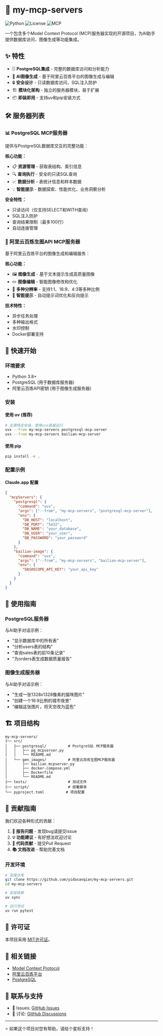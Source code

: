 # 🚀 my-mcp-servers

![Python](https://img.shields.io/badge/python-3.8+-blue.svg)
![License](https://img.shields.io/badge/license-MIT-green.svg)
![MCP](https://img.shields.io/badge/MCP-Model%20Context%20Protocol-orange.svg)

一个包含多个Model Context Protocol (MCP)服务器实现的开源项目，为AI助手提供数据库访问、图像生成等功能集成。

## ✨ 特性

- 🗄️ **PostgreSQL集成** - 完整的数据库访问和分析能力
- 🎨 **AI图像生成** - 基于阿里云百炼平台的图像生成与编辑
- 🔒 **安全设计** - 只读数据库访问，SQL注入防护
- 🏗️ **模块化架构** - 独立的服务器模块，易于扩展
- 📦 **即装即用** - 支持uv和pip安装方式

## 🛠️ 服务器列表

### 📊 PostgreSQL MCP服务器

提供与PostgreSQL数据库交互的完整功能：

**核心功能：**
- 📋 **资源管理** - 获取表结构、索引信息
- 🔍 **查询执行** - 安全的只读SQL查询
- 📈 **数据分析** - 表统计信息和样本数据
- 💡 **智能提示** - 数据探索、性能优化、业务洞察分析

**安全特性：**
- 只读访问（仅支持SELECT和WITH查询）
- SQL注入防护
- 查询结果限制（最多100行）
- 自动连接管理

### 🎨 阿里云百炼生图API MCP服务器

基于阿里云百炼平台的图像生成和编辑服务：

**核心功能：**
- 🖼️ **图像生成** - 基于文本提示生成高质量图像
- ✏️ **图像编辑** - 智能图像修改和优化
- 📏 **多种分辨率** - 支持1:1、16:9、4:3等多种比例
- 🎯 **智能提示** - 自动提示词优化和反向提示

**技术特性：**
- 异步任务处理
- 多种输出格式
- 水印控制
- Docker部署支持

## 🚀 快速开始

### 环境要求

- Python 3.8+
- PostgreSQL (用于数据库服务器)
- 阿里云百炼API密钥 (用于图像生成服务器)

### 安装

#### 使用 uv (推荐)

```bash
# 无需特定安装，使用uvx直接运行
uvx --from my-mcp-servers postgresql-mcp-server
uvx --from my-mcp-servers bailian-mcp-server
```

#### 使用 pip

```bash
pip install -e .
```

### 配置示例

#### Claude.app 配置

```json
{
  "mcpServers": {
    "postgresql": {
      "command": "uvx",
      "args": ["--from", "my-mcp-servers", "postgresql-mcp-server"],
      "env": {
        "DB_HOST": "localhost",
        "DB_PORT": "5432",
        "DB_NAME": "your_database",
        "DB_USER": "your_user",
        "DB_PASSWORD": "your_password"
      }
    },
    "bailian-image": {
      "command": "uvx",
      "args": ["--from", "my-mcp-servers", "bailian-mcp-server"],
      "env": {
        "DASHSCOPE_API_KEY": "your_api_key"
      }
    }
  }
}
```

## 📖 使用指南

### PostgreSQL服务器

与AI助手对话示例：
- "显示数据库中的所有表"
- "分析users表的结构"
- "查询sales表的前10条记录"
- "为orders表生成数据质量报告"

### 图像生成服务器

与AI助手对话示例：
- "生成一张1328x1328像素的猫咪图片"
- "创建一个16:9比例的城市夜景"
- "编辑这张图片，将天空改为蓝色"

## 🏗️ 项目结构

```
my-mcp-servers/
├── src/
│   ├── postgresql/          # PostgreSQL MCP服务器
│   │   ├── pg_mcpserver.py
│   │   └── README.md
│   └── gen_images/          # 阿里云百炼生图MCP服务器
│       ├── bailian_mcpserver.py
│       ├── docker-compose.yml
│       ├── Dockerfile
│       └── README.md
├── tests/                   # 测试文件
├── script/                  # 部署脚本
└── pyproject.toml          # 项目配置
```

## 🤝 贡献指南

我们欢迎各种形式的贡献：

1. **🐛 报告问题** - 发现bug请提交issue
2. **💡 功能建议** - 有好想法欢迎讨论
3. **🔧 代码贡献** - 提交Pull Request
4. **📚 文档改进** - 帮助完善文档

### 开发环境

```bash
# 克隆仓库
git clone https://github.com/yidasanqian/my-mcp-servers.git
cd my-mcp-servers

# 安装依赖
uv sync

# 运行测试
uv run pytest
```

## 📄 许可证

本项目采用 [MIT许可证](LICENSE)。

## 🔗 相关链接

- [Model Context Protocol](https://modelcontextprotocol.io/)
- [阿里云百炼平台](https://bailian.console.aliyun.com/)
- [PostgreSQL](https://www.postgresql.org/)

## 💬 联系与支持

- 📧 Issues: [GitHub Issues](https://github.com/yidasanqian/my-mcp-servers/issues)
- 💬 讨论: [GitHub Discussions](https://github.com/yidasanqian/my-mcp-servers/discussions)

---

⭐ 如果这个项目对您有帮助，请给个星标支持！